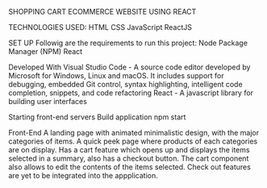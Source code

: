 SHOPPING CART ECOMMERCE WEBSITE USING REACT

TECHNOLOGIES USED:
HTML
CSS
JavaScript
ReactJS

SET UP
Followig are the requirements to run this project:
Node Package Manager (NPM)
React

Developed With
Visual Studio Code - A source code editor developed by Microsoft for Windows, Linux and macOS. It includes support for debugging, embedded Git control, syntax highlighting, intelligent code completion, snippets, and code refactoring
React - A javascript library for building user interfaces

Starting front-end servers
Build application
npm start

Front-End
A landing page with animated minimalistic design, with the major categories of items.
A quick peek page where products of each categories are on display.
Has a cart feature which opens up and displays the items selected in a summary, also has a checkout button.
The cart component also allows to edit the contents of the items selected.
Check out features are yet to be integrated into the appplication.